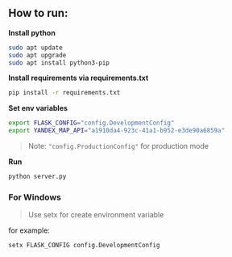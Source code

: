 ## How to run:
**Install python**
```sh
sudo apt update
sudo apt upgrade
sudo apt install python3-pip
```
**Install requirements via requirements.txt**
```sh
pip install -r requirements.txt
```
**Set env variables**
```sh
export FLASK_CONFIG="config.DevelopmentConfig"
export YANDEX_MAP_API="a1910da4-923c-41a1-b952-e3de90a6859a"
```
> Note: `"config.ProductionConfig"` for production mode

**Run**
```sh
python server.py
```



### For Windows


> Use setx for create environment variable

for example:
```sh
setx FLASK_CONFIG config.DevelopmentConfig
```

